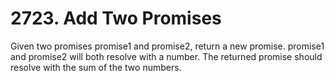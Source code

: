 # 2723. Add Two Promises


Given two promises promise1 and promise2, return a new promise. promise1 and promise2 will both resolve with a number. The returned promise should resolve with the sum of the two numbers. 
